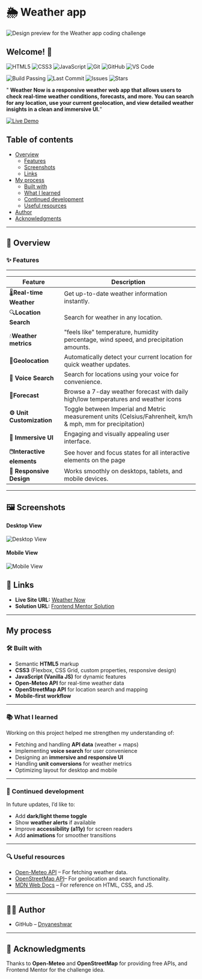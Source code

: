 # 🌦️ Weather app

![Design preview for the Weather app coding challenge](./preview.jpg)

## Welcome! 👋

![HTML5](https://img.shields.io/badge/HTML5-E34F26?style=for-the-badge&logo=html5&logoColor=white) ![CSS3](https://img.shields.io/badge/CSS3-1572B6?style=for-the-badge&logo=css3&logoColor=white) ![JavaScript](https://img.shields.io/badge/JavaScript-F7DF1E?style=for-the-badge&logo=javascript&logoColor=black) ![Git](https://img.shields.io/badge/Git-F05032?style=for-the-badge&logo=git&logoColor=white) ![GitHub](https://img.shields.io/badge/GitHub-181717?style=for-the-badge&logo=github&logoColor=white) ![VS Code](https://img.shields.io/badge/VS%20Code-0078d7?style=for-the-badge&logo=visual-studio-code&logoColor=white)

![Build Passing](https://img.shields.io/badge/build-passing-brightgreen?style=for-the-badge) ![Last Commit](https://img.shields.io/github/last-commit/dnyaneshwar-dnyanu/weather-app?style=for-the-badge) ![Issues](https://img.shields.io/github/issues/dnyaneshwar-dnyanu/weather-app?style=for-the-badge) ![Stars](https://img.shields.io/github/stars/dnyaneshwar-dnyanu/weather-app?style=for-the-badge)

" **Weather Now is a responsive weather web app that allows users to check real-time weather conditions, forecasts, and more.
You can search for any location, use your current geolocation, and view detailed weather insights in a clean and immersive UI.**"

[![Live Demo](https://img.shields.io/badge/Live%20Demo-Visit%20Now-blue?style=for-the-badge&logo=netlify)](https://sunflick.netlify.app/)

## Table of contents

* [Overview](#overview)
  * [Features](#features)
  * [Screenshots](#screenshots)
  * [Links](#links)
* [My process](#my-process)
  * [Built with](#built-with)
  * [What I learned](#what-i-learned)
  * [Continued development](#continued-development)
  * [Useful resources](#useful-resources)
* [Author](#author)
* [Acknowledgments](#acknowledgments)

---

<h2 id="overview">📖 Overview</h2>

<h3 id="features">✨ Features</h3>

---

| Feature                            | Description                                                                                                 |
| ---------------------------------- | ----------------------------------------------------------------------------------------------------------- |
| 🌡️**Real-time Weather**    | Get up-to-date weather information instantly.                                                               |
| 🔍**Location Search**        | Search for weather in any location.                                                                         |
| 💧**Weather metrics**        | "feels like" temperature, humidity percentage, wind speed, and precipitation amounts.                       |
| 📍**Geolocation**            | Automatically detect your current location for quick weather updates.                                       |
| **🎤 Voice Search**          | Search for locations using your voice for convenience.                                                      |
| 📅**Forecast**               | Browse a 7-day weather forecast with daily high/low temperatures and weather icons                          |
| **⚙️ Unit Customization** | Toggle between Imperial and Metric measurement units (Celsius/Fahrenheit, km/h & mph, mm for precipitation) |
| **🎨 Immersive UI**          | Engaging and visually appealing user interface.                                                             |
| **🖱️Interactive elements** | See hover and focus states for all interactive elements on the page                                         |
| **📱 Responsive Design**    | Works smoothly on desktops, tablets, and mobile devices.                                                    |

---

<h2 id="screenshots">🖼️ Screenshots</h2>

#### Desktop View

![Desktop View](assets/screenshots/desktop-view.png)

#### Mobile View

![Mobile View](assets/screenshots/mobile-view.jpg)

<h2 id="links">🔗 Links</h2>

* **Live Site URL:** [Weather Now](https://sunflick.netlify.app/)
* **Solution URL:** [Frontend Mentor Solution](https://your-solution-url.com)

---

## My process

<h3 id="built-with">🛠️ Built with</h3>

* Semantic **HTML5** markup
* **CSS3** (Flexbox, CSS Grid, custom properties, responsive design)
* **JavaScript (Vanilla JS)** for dynamic features
* **Open-Meteo API** for real-time weather data
* **OpenStreetMap API** for location search and mapping
* **Mobile-first workflow**

---

<h3 id="what-i-learned">📚 What I learned</h3>

Working on this project helped me strengthen my understanding of:

* Fetching and handling **API data** (weather + maps)
* Implementing **voice search** for user convenience
* Designing an **immersive and responsive UI**
* Handling **unit conversions** for weather metrics
* Optimizing layout for desktop and mobile

---

<h3 id="continued-development">🚀 Continued development</h3>

In future updates, I’d like to:

* Add **dark/light theme toggle**
* Show **weather alerts** if available
* Improve **accessibility (a11y)** for screen readers
* Add **animations** for smoother transitions

---

<h3 id="Useful-resources">🔍 Useful resources</h3>

* [Open-Meteo API](https://open-meteo.com/) – For fetching weather data.
* [OpenStreetMap API](https://help.openstreetmap.org/)– For geolocation and search functionality.
* [MDN Web Docs](https://developer.mozilla.org/en-US/) – For reference on HTML, CSS, and JS.

---

<h2 id="author">👨‍💻 Author</h2>

* GitHub – [Dnyaneshwar](https://github.com/Dnyaneshwar-dnyanu/Dnyaneshwar-dnyanu)

---

<h2 id="acknowledgments">🙌 Acknowledgments</h2>

Thanks to **Open-Meteo** and **OpenStreetMap** for providing free APIs, and Frontend Mentor for the challenge idea.
